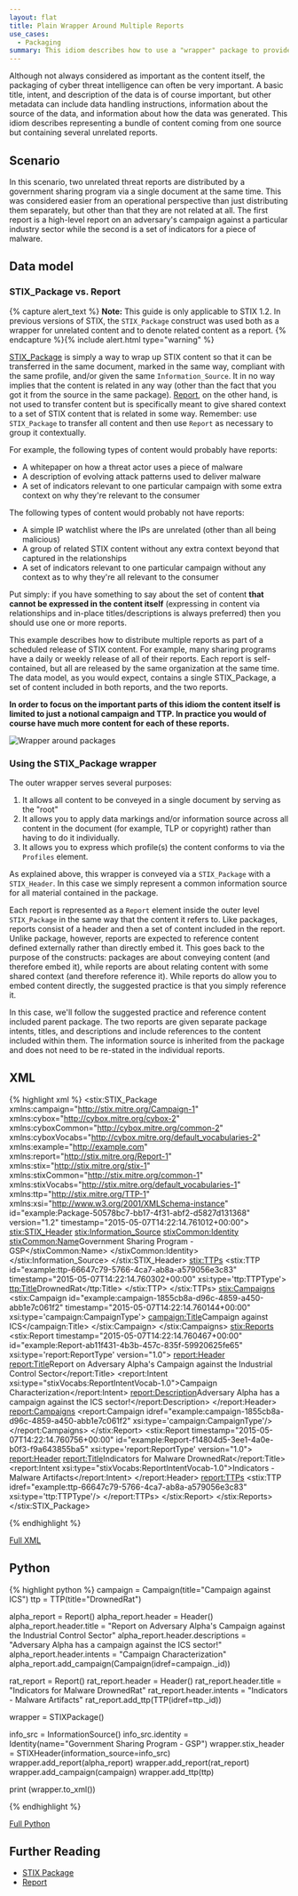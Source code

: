 ```yaml
---
layout: flat
title: Plain Wrapper Around Multiple Reports
use_cases:
  - Packaging
summary: This idiom describes how to use a "wrapper" package to provide a single container for several unrelated reports. It uses the Report construct that was introduced in STIX 1.2.
---
```


Although not always considered as important as the content itself, the packaging of cyber threat intelligence can often be very important. A basic title, intent, and description of the data is of course important, but other metadata can include data handling instructions, information about the source of the data, and information about how the data was generated. This idiom describes representing a bundle of content coming from one source but containing several unrelated reports.

## Scenario

In this scenario, two unrelated threat reports are distributed by a government sharing program via a single document at the same time. This was considered easier from an operational perspective than just distributing them separately, but other than that they are not related at all. The first report is a high-level report on an adversary's campaign against a particular industry sector while the second is a set of indicators for a piece of malware.

## Data model

### STIX_Package vs. Report

{% capture alert_text %}
**Note:** This guide is only applicable to STIX 1.2. In previous versions of STIX, the `STIX_Package` construct was used both as a wrapper for unrelated content and to denote related content as a report.
{% endcapture %}{% include alert.html type="warning" %}

[STIX_Package](/data-model/{{site.current_version}}/stix/STIXType) is simply a way to wrap up STIX content so that it can be transferred in the same document, marked in the same way, compliant with the same profile, and/or given the same `Information_Source`. It in no way implies that the content is related in any way (other than the fact that you got it from the source in the same package). [Report](/data-model/{{site.current_version}}/report/ReportType), on the other hand, is not used to transfer content but is specifically meant to give shared context to a set of STIX content that is related in some way. Remember: use `STIX_Package` to transfer all content and then use `Report` as necessary to group it contextually.

For example, the following types of content would probably have reports:

- A whitepaper on how a threat actor uses a piece of malware
- A description of evolving attack patterns used to deliver malware
- A set of indicators relevant to one particular campaign with some extra context on why they're relevant to the consumer

The following types of content would probably not have reports:

- A simple IP watchlist where the IPs are unrelated (other than all being malicious)
- A group of related STIX content without any extra context beyond that captured in the relationships
- A set of indicators relevant to one particular campaign without any context as to why they're all relevant to the consumer

Put simply: if you have something to say about the set of content **that cannot be expressed in the content itself** (expressing in content via relationships and in-place titles/descriptions is always preferred) then you should use one or more reports.

This example describes how to distribute multiple reports as part of a scheduled release of STIX content. For example, many sharing programs have a daily or weekly release of all of their reports. Each report is self-contained, but all are released by the same organization at the same time. The data model, as you would expect, contains a single STIX_Package, a set of content included in both reports, and the two reports.

**In order to focus on the important parts of this idiom the content itself is limited to just a notional campaign and TTP. In practice you would of course have much more content for each of these reports.**

<img src="diagram.png" alt="Wrapper around packages" />

### Using the STIX_Package wrapper

The outer wrapper serves several purposes:

1. It allows all content to be conveyed in a single document by serving as the "root"
2. It allows you to apply data markings and/or information source across all content in the document (for example, TLP or copyright) rather than having to do it individually.
3. It allows you to express which profile(s) the content conforms to via the `Profiles` element.

As explained above, this wrapper is conveyed via a `STIX_Package` with a `STIX_Header`. In this case we simply represent a common information source for all material contained in the package.

Each report is represented as a `Report` element inside the outer level `STIX_Package` in the same way that the content it refers to. Like packages, reports consist of a header and then a set of content included in the report. Unlike package, however, reports are expected to reference content defined externally rather than directly embed it. This goes back to the purpose of the constructs: packages are about conveying content (and therefore embed it), while reports are about relating content with some shared context (and therefore reference it). While reports do allow you to embed content directly, the suggested practice is that you simply reference it.

In this case, we'll follow the suggested practice and reference content included parent package. The two reports are given separate package intents, titles, and descriptions and include references to the content included within them. The information source is inherited from the package and does not need to be re-stated in the individual reports.

## XML

{% highlight xml %}
<stix:STIX_Package
	xmlns:campaign="http://stix.mitre.org/Campaign-1"
	xmlns:cybox="http://cybox.mitre.org/cybox-2"
	xmlns:cyboxCommon="http://cybox.mitre.org/common-2"
	xmlns:cyboxVocabs="http://cybox.mitre.org/default_vocabularies-2"
	xmlns:example="http://example.com"
	xmlns:report="http://stix.mitre.org/Report-1"
	xmlns:stix="http://stix.mitre.org/stix-1"
	xmlns:stixCommon="http://stix.mitre.org/common-1"
	xmlns:stixVocabs="http://stix.mitre.org/default_vocabularies-1"
	xmlns:ttp="http://stix.mitre.org/TTP-1"
	xmlns:xsi="http://www.w3.org/2001/XMLSchema-instance" id="example:Package-50578bc7-bb17-4f31-abf2-d5827d131368" version="1.2" timestamp="2015-05-07T14:22:14.761012+00:00">
    <stix:STIX_Header>
        <stix:Information_Source>
            <stixCommon:Identity>
                <stixCommon:Name>Government Sharing Program - GSP</stixCommon:Name>
            </stixCommon:Identity>
        </stix:Information_Source>
    </stix:STIX_Header>
    <stix:TTPs>
        <stix:TTP id="example:ttp-66647c79-5766-4ca7-ab8a-a579056e3c83" timestamp="2015-05-07T14:22:14.760302+00:00" xsi:type='ttp:TTPType'>
            <ttp:Title>DrownedRat</ttp:Title>
        </stix:TTP>
    </stix:TTPs>
    <stix:Campaigns>
        <stix:Campaign id="example:campaign-1855cb8a-d96c-4859-a450-abb1e7c061f2" timestamp="2015-05-07T14:22:14.760144+00:00" xsi:type='campaign:CampaignType'>
            <campaign:Title>Campaign against ICS</campaign:Title>
        </stix:Campaign>
    </stix:Campaigns>
    <stix:Reports>
        <stix:Report timestamp="2015-05-07T14:22:14.760467+00:00" id="example:Report-ab11f431-4b3b-457c-835f-59920625fe65" xsi:type='report:ReportType' version="1.0">
            <report:Header>
                <report:Title>Report on Adversary Alpha's Campaign against the Industrial Control Sector</report:Title>
                <report:Intent xsi:type="stixVocabs:ReportIntentVocab-1.0">Campaign Characterization</report:Intent>
                <report:Description>Adversary Alpha has a campaign against the ICS sector!</report:Description>
            </report:Header>
            <report:Campaigns>
                <report:Campaign idref="example:campaign-1855cb8a-d96c-4859-a450-abb1e7c061f2" xsi:type='campaign:CampaignType'/>
            </report:Campaigns>
        </stix:Report>
        <stix:Report timestamp="2015-05-07T14:22:14.760756+00:00" id="example:Report-f14804d5-3ee1-4a0e-b0f3-f9a643855ba5" xsi:type='report:ReportType' version="1.0">
            <report:Header>
                <report:Title>Indicators for Malware DrownedRat</report:Title>
                <report:Intent xsi:type="stixVocabs:ReportIntentVocab-1.0">Indicators - Malware Artifacts</report:Intent>
            </report:Header>
            <report:TTPs>
                <stix:TTP idref="example:ttp-66647c79-5766-4ca7-ab8a-a579056e3c83" xsi:type='ttp:TTPType'/>
            </report:TTPs>
        </stix:Report>
    </stix:Reports>
</stix:STIX_Package>

{% endhighlight %}

[Full XML](multiple-reports-in-package.xml)

## Python


{% highlight python %}
campaign = Campaign(title="Campaign against ICS")
ttp = TTP(title="DrownedRat")

alpha_report = Report()
alpha_report.header = Header()
alpha_report.header.title = "Report on Adversary Alpha's Campaign against the Industrial Control Sector"
alpha_report.header.descriptions = "Adversary Alpha has a campaign against the ICS sector!"
alpha_report.header.intents = "Campaign Characterization"
alpha_report.add_campaign(Campaign(idref=campaign._id))

rat_report = Report()
rat_report.header = Header()
rat_report.header.title = "Indicators for Malware DrownedRat"
rat_report.header.intents = "Indicators - Malware Artifacts"
rat_report.add_ttp(TTP(idref=ttp._id))

wrapper = STIXPackage()

info_src = InformationSource()
info_src.identity = Identity(name="Government Sharing Program - GSP")
wrapper.stix_header = STIXHeader(information_source=info_src)
wrapper.add_report(alpha_report)
wrapper.add_report(rat_report)
wrapper.add_campaign(campaign)
wrapper.add_ttp(ttp)



print (wrapper.to_xml())

{% endhighlight %}

[Full Python](multiple-reports-in-package.py)

## Further Reading

* [STIX Package](/data-model/{{site.current_version}}/stix/STIXType)
* [Report](/data-model/{{site.current_version}}/report/ReportType)
